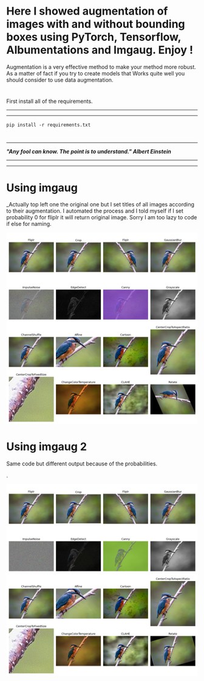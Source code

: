 ﻿# Here I showed augmentation  of images with and without bounding boxes using PyTorch, Tensorflow, Albumentations and Imgaug. Enjoy !

Augmentation is a very effective method to make your method more robust.  As a matter of fact if you try to create models that Works quite well you should consider to use data augmentation. 
#
First  install all of the requirements.
***
***
`pip install -r requirements.txt`

#
***
**_"Any fool can know. The point is to understand." Albert Einstein_**
****
****
 

#





# Using imgaug

_Actually top left one the original one but I set titles of all images according to their augmentation. I automated the process and I told myself if I set probability  0 for fliplr it will return original image. Sorry I am too lazy to code if else for naming. 

![Rotate](https://github.com/abdullahbas/Data-Augmentation/blob/main/augmented.png?raw=true)
##
# Using imgaug 2 

Same code but different output because of the probabilities.


.


![Channel Shuff](https://github.com/abdullahbas/Data-Augmentation/blob/main/augmented2.png?raw=true)
#

